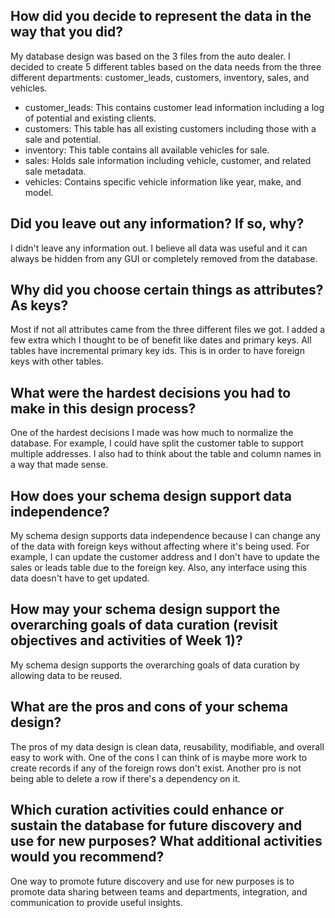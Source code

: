 ## How did you decide to represent the data in the way that you did? 


My database design was based on the 3 files from the auto dealer. I decided to create 5 different 
tables based on the data needs from the three different departments: customer_leads, customers, inventory, sales, and vehicles. 

- customer_leads: This contains customer lead information including a log of potential and existing clients. 
- customers: This table has all existing customers including those with a sale and potential.  
- inventory: This table contains all available vehicles for sale. 
- sales: Holds sale information including vehicle, customer, and related sale metadata. 
- vehicles: Contains specific vehicle information like year, make, and model. 


## Did you leave out any information? If so, why?
I didn't leave any information out. I believe all data was useful and it can always be hidden from any GUI or completely removed from the database. 

## Why did you choose certain things as attributes? As keys? 
Most if not all attributes came from the three different files we got. I added a few extra which I thought to be of benefit like dates and primary keys. All tables have incremental primary key ids. This is in order to have foreign keys with other tables. 

## What were the hardest decisions you had to make in this design process?
One of the hardest decisions I made was how much to normalize the database. For example, I could have split the customer table to support multiple addresses. 
I also had to think about the table and column names in a way that made sense. 

## How does your schema design support data independence?
My schema design supports data independence because I can change any of the data with foreign keys without 
affecting where it's being used. For example, I can update the customer address and I don't have to update 
the sales or leads table due to the foreign key. Also, any interface using this data doesn't have to get updated. 


## How may your schema design support the overarching goals of data curation (revisit objectives and activities of Week 1)?
My schema design supports the overarching goals of data curation by allowing data to be reused.

## What are the pros and cons of your schema design?
The pros of my data design is clean data, reusability, modifiable, and overall easy to work with. One of the cons I can think of is maybe more work to create records if any of the foreign rows don't exist. Another pro is not being able to delete a row if there's a dependency on it. 

## Which curation activities could enhance or sustain the database for future discovery and use for new purposes? What additional activities would you recommend?
One way to promote future discovery and use for new purposes is to promote data sharing between teams and departments, integration, and communication to provide useful insights. 


